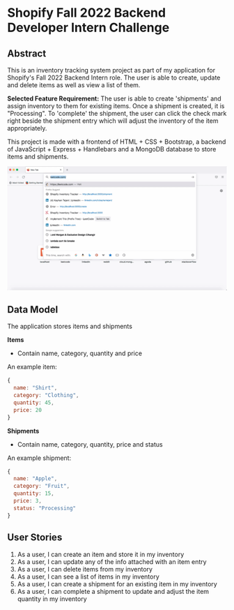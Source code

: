 # Shopify Fall 2022 Backend Developer Intern Challenge

## Abstract

This is an inventory tracking system project as part of my application for Shopify's Fall 2022 Backend Intern role. The user is able to create, update and delete
items as well as view a list of them.

**Selected Feature Requirement:**
The user is able to create 'shipments' and assign inventory to them for existing items. Once a shipment is created, it is "Processing".
To 'complete' the shipment, the user can click the check mark right beside the shipment entry which will adjust the inventory of the item appropriately.

This project is made with a frontend of HTML + CSS + Bootstrap, a backend of JavaScript + Express + Handlebars and a MongoDB database to store items and shipments.

![Demo](public/media/demo.gif)

## Data Model

The application stores items and shipments

**Items**
* Contain name, category, quantity and price

An example item:

```javascript
{
  name: "Shirt",
  category: "Clothing",
  quantity: 45,
  price: 20
}
```

**Shipments**
* Contain name, category, quantity, price and status

An example shipment:

```javascript
{
  name: "Apple",
  category: "Fruit",
  quantity: 15,
  price: 3,
  status: "Processing"
}
```

## User Stories

1. As a user, I can create an item and store it in my inventory
2. As a user, I can update any of the info attached with an item entry
3. As a user, I can delete items from my inventory
4. As a user, I can see a list of items in my inventory
5. As a user, I can create a shipment for an existing item in my inventory
6. As a user, I can complete a shipment to update and adjust the item quantity in my inventory
